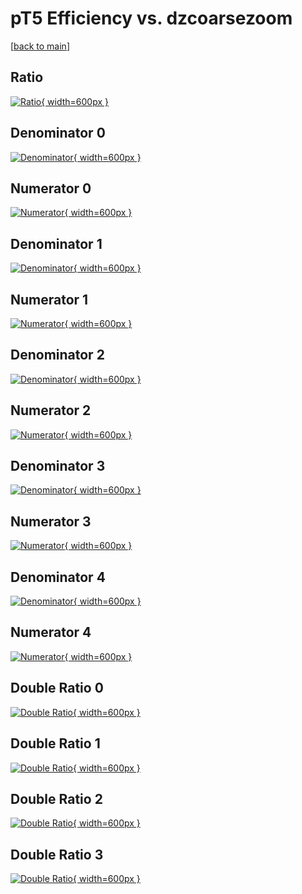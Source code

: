 # pT5 Efficiency vs. dzcoarsezoom

[[back to main](./)]



## Ratio

[![Ratio](../mtv/var/pT5_base_211_-1_eff_dzcoarsezoom.png){ width=600px }](../mtv/var/pT5_base_211_-1_eff_dzcoarsezoom.pdf)

## Denominator 0

[![Denominator](../mtv/den/pT5_base_211_-1_eff_dzcoarsezoom_den0.png){ width=600px }](../mtv/den/pT5_base_211_-1_eff_dzcoarsezoom_den0.pdf)

## Numerator 0

[![Numerator](../mtv/num/pT5_base_211_-1_eff_dzcoarsezoom_num0.png){ width=600px }](../mtv/num/pT5_base_211_-1_eff_dzcoarsezoom_num0.pdf)

## Denominator 1

[![Denominator](../mtv/den/pT5_base_211_-1_eff_dzcoarsezoom_den1.png){ width=600px }](../mtv/den/pT5_base_211_-1_eff_dzcoarsezoom_den1.pdf)

## Numerator 1

[![Numerator](../mtv/num/pT5_base_211_-1_eff_dzcoarsezoom_num1.png){ width=600px }](../mtv/num/pT5_base_211_-1_eff_dzcoarsezoom_num1.pdf)

## Denominator 2

[![Denominator](../mtv/den/pT5_base_211_-1_eff_dzcoarsezoom_den2.png){ width=600px }](../mtv/den/pT5_base_211_-1_eff_dzcoarsezoom_den2.pdf)

## Numerator 2

[![Numerator](../mtv/num/pT5_base_211_-1_eff_dzcoarsezoom_num2.png){ width=600px }](../mtv/num/pT5_base_211_-1_eff_dzcoarsezoom_num2.pdf)

## Denominator 3

[![Denominator](../mtv/den/pT5_base_211_-1_eff_dzcoarsezoom_den3.png){ width=600px }](../mtv/den/pT5_base_211_-1_eff_dzcoarsezoom_den3.pdf)

## Numerator 3

[![Numerator](../mtv/num/pT5_base_211_-1_eff_dzcoarsezoom_num3.png){ width=600px }](../mtv/num/pT5_base_211_-1_eff_dzcoarsezoom_num3.pdf)

## Denominator 4

[![Denominator](../mtv/den/pT5_base_211_-1_eff_dzcoarsezoom_den4.png){ width=600px }](../mtv/den/pT5_base_211_-1_eff_dzcoarsezoom_den4.pdf)

## Numerator 4

[![Numerator](../mtv/num/pT5_base_211_-1_eff_dzcoarsezoom_num4.png){ width=600px }](../mtv/num/pT5_base_211_-1_eff_dzcoarsezoom_num4.pdf)

## Double Ratio 0

[![Double Ratio](../mtv/ratio/pT5_base_211_-1_eff_dzcoarsezoom_ratio0.png){ width=600px }](../mtv/ratio/pT5_base_211_-1_eff_dzcoarsezoom_ratio0.pdf)

## Double Ratio 1

[![Double Ratio](../mtv/ratio/pT5_base_211_-1_eff_dzcoarsezoom_ratio1.png){ width=600px }](../mtv/ratio/pT5_base_211_-1_eff_dzcoarsezoom_ratio1.pdf)

## Double Ratio 2

[![Double Ratio](../mtv/ratio/pT5_base_211_-1_eff_dzcoarsezoom_ratio2.png){ width=600px }](../mtv/ratio/pT5_base_211_-1_eff_dzcoarsezoom_ratio2.pdf)

## Double Ratio 3

[![Double Ratio](../mtv/ratio/pT5_base_211_-1_eff_dzcoarsezoom_ratio3.png){ width=600px }](../mtv/ratio/pT5_base_211_-1_eff_dzcoarsezoom_ratio3.pdf)

